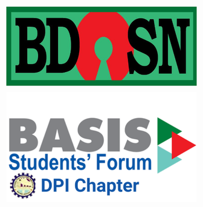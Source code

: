  <!-- [![BdOSN](/bdosn-logo.png "Bangladesh Open Source Network - BdOSN")](https://bdosn.org) --> 
[![BdOSN](/bdOSN-logo.jpg "Bangladesh Open Source Network - BdOSN")](https://bdosn.org)  
<!-- [![BSF-DPI](/bsf-dpi-chapter.png "BASIS Students Forum - DPI Chapter")](https://bsf.basis.org.bd) --> 
[![BSF-DPI](/bsf-dpi-logo.png "BASIS Students Forum - DPI Chapter")](https://bsf.basis.org.bd)  
